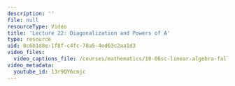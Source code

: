 ```yaml
---
description: ''
file: null
resourceType: Video
title: 'Lecture 22: Diagonalization and Powers of A'
type: resource
uid: 8c6b1d8e-1f8f-c4fc-78a5-4ed63c2aa1d3
video_files:
  video_captions_file: /courses/mathematics/18-06sc-linear-algebra-fall-2011/least-squares-determinants-and-eigenvalues/diagonalization-and-powers-of-a/lecture-22-diagonalization-and-powers-of-a/13r9QY6cmjc.vtt
video_metadata:
  youtube_id: 13r9QY6cmjc
---
```

